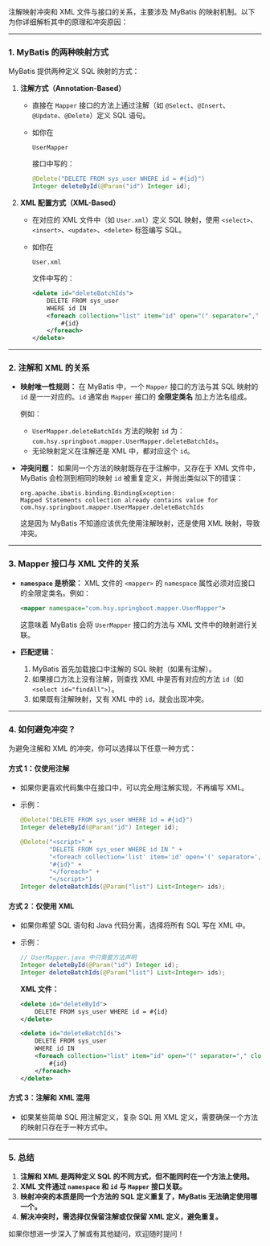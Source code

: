 注解映射冲突和 XML 文件与接口的关系，主要涉及 MyBatis 的映射机制。以下为你详细解析其中的原理和冲突原因：

------

### **1. MyBatis 的两种映射方式**

MyBatis 提供两种定义 SQL 映射的方式：

1. **注解方式（Annotation-Based）**

   - 直接在 `Mapper` 接口的方法上通过注解（如 `@Select`、`@Insert`、`@Update`、`@Delete`）定义 SQL 语句。

   - 如你在 

     ```
     UserMapper
     ```

      接口中写的：

     ```java
     @Delete("DELETE FROM sys_user WHERE id = #{id}")
     Integer deleteById(@Param("id") Integer id);
     ```

2. **XML 配置方式（XML-Based）**

   - 在对应的 XML 文件中（如 `User.xml`）定义 SQL 映射，使用 `<select>`、`<insert>`、`<update>`、`<delete>` 标签编写 SQL。

   - 如你在 

     ```
     User.xml
     ```

      文件中写的：

     ```xml
     <delete id="deleteBatchIds">
         DELETE FROM sys_user
         WHERE id IN
         <foreach collection="list" item="id" open="(" separator="," close=")">
             #{id}
         </foreach>
     </delete>
     ```

------

### **2. 注解和 XML 的关系**

- **映射唯一性规则：** 在 MyBatis 中，一个 `Mapper` 接口的方法与其 SQL 映射的 `id` 是一一对应的。`id` 通常由 `Mapper` 接口的 **全限定类名** 加上方法名组成。

  例如：

  - `UserMapper.deleteBatchIds` 方法的映射 `id` 为：`com.hsy.springboot.mapper.UserMapper.deleteBatchIds`。
  - 无论映射定义在注解还是 XML 中，都对应这个 `id`。

- **冲突问题：** 如果同一个方法的映射既存在于注解中，又存在于 XML 文件中，MyBatis 会检测到相同的映射 `id` 被重复定义，并抛出类似以下的错误：

  ```
  org.apache.ibatis.binding.BindingException:
  Mapped Statements collection already contains value for com.hsy.springboot.mapper.UserMapper.deleteBatchIds
  ```

  这是因为 MyBatis 不知道应该优先使用注解映射，还是使用 XML 映射，导致冲突。

------

### **3. Mapper 接口与 XML 文件的关系**

- **`namespace` 是桥梁：** XML 文件的 `<mapper>` 的 `namespace` 属性必须对应接口的全限定类名。例如：

  ```xml
  <mapper namespace="com.hsy.springboot.mapper.UserMapper">
  ```

  这意味着 MyBatis 会将 `UserMapper` 接口的方法与 XML 文件中的映射进行关联。

- **匹配逻辑：**

  1. MyBatis 首先加载接口中注解的 SQL 映射（如果有注解）。
  2. 如果接口方法上没有注解，则查找 XML 中是否有对应的方法 `id`（如 `<select id="findAll">`）。
  3. 如果既有注解映射，又有 XML 中的 `id`，就会出现冲突。

------

### **4. 如何避免冲突？**

为避免注解和 XML 的冲突，你可以选择以下任意一种方式：

#### **方式 1：仅使用注解**

- 如果你更喜欢代码集中在接口中，可以完全用注解实现，不再编写 XML。

- 示例：

  ```java
  @Delete("DELETE FROM sys_user WHERE id = #{id}")
  Integer deleteById(@Param("id") Integer id);
  
  @Delete("<script>" +
          "DELETE FROM sys_user WHERE id IN " +
          "<foreach collection='list' item='id' open='(' separator=',' close=')'>" +
          "#{id}" +
          "</foreach>" +
          "</script>")
  Integer deleteBatchIds(@Param("list") List<Integer> ids);
  ```

#### **方式 2：仅使用 XML**

- 如果你希望 SQL 语句和 Java 代码分离，选择将所有 SQL 写在 XML 中。

- 示例：

  ```java
  // UserMapper.java 中只需要方法声明
  Integer deleteById(@Param("id") Integer id);
  Integer deleteBatchIds(@Param("list") List<Integer> ids);
  ```

  **XML 文件：**

  ```xml
  <delete id="deleteById">
      DELETE FROM sys_user WHERE id = #{id}
  </delete>
  
  <delete id="deleteBatchIds">
      DELETE FROM sys_user
      WHERE id IN
      <foreach collection="list" item="id" open="(" separator="," close=")">
          #{id}
      </foreach>
  </delete>
  ```

#### **方式 3：注解和 XML 混用**

- 如果某些简单 SQL 用注解定义，复杂 SQL 用 XML 定义，需要确保一个方法的映射只存在于一种方式中。

------

### **5. 总结**

1. **注解和 XML 是两种定义 SQL 的不同方式，但不能同时在一个方法上使用。**
2. **XML 文件通过 `namespace` 和 `id` 与 `Mapper` 接口关联。**
3. **映射冲突的本质是同一个方法的 SQL 定义重复了，MyBatis 无法确定使用哪一个。**
4. **解决冲突时，需选择仅保留注解或仅保留 XML 定义，避免重复。**

如果你想进一步深入了解或有其他疑问，欢迎随时提问！